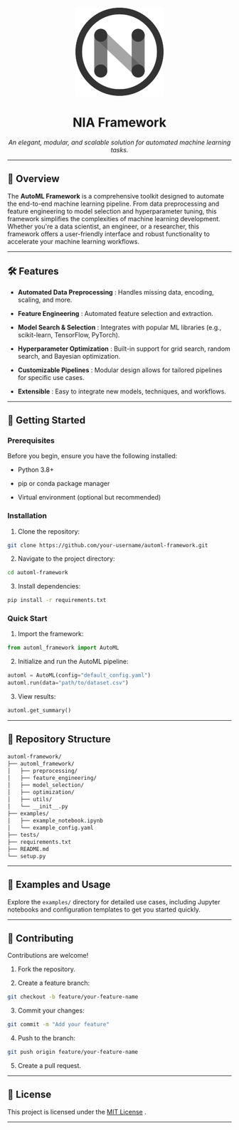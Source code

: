 <div align="center">
<img src="./src/pictures/nia_logo.png"  width="200" height="200">

# NIA Framework 


*An elegant, modular, and scalable solution for automated machine learning tasks.*

---
</div>

## 📖 Overview 
The **AutoML Framework**  is a comprehensive toolkit designed to automate the end-to-end machine learning pipeline. From data preprocessing and feature engineering to model selection and hyperparameter tuning, this framework simplifies the complexities of machine learning development.
Whether you're a data scientist, an engineer, or a researcher, this framework offers a user-friendly interface and robust functionality to accelerate your machine learning workflows.


---


## 🛠️ Features 
 
- **Automated Data Preprocessing** : Handles missing data, encoding, scaling, and more.
 
- **Feature Engineering** : Automated feature selection and extraction.
 
- **Model Search & Selection** : Integrates with popular ML libraries (e.g., scikit-learn, TensorFlow, PyTorch).
 
- **Hyperparameter Optimization** : Built-in support for grid search, random search, and Bayesian optimization.
 
- **Customizable Pipelines** : Modular design allows for tailored pipelines for specific use cases.
 
- **Extensible** : Easy to integrate new models, techniques, and workflows.


---


## 🚀 Getting Started 

### Prerequisites 

Before you begin, ensure you have the following installed:

- Python 3.8+

- pip or conda package manager

- Virtual environment (optional but recommended)

### Installation 
 
1. Clone the repository:

```bash
git clone https://github.com/your-username/automl-framework.git
```
 
2. Navigate to the project directory:

```bash
cd automl-framework
```
 
3. Install dependencies:

```bash
pip install -r requirements.txt
```

### Quick Start 
 
1. Import the framework:

```python
from automl_framework import AutoML
```
 
2. Initialize and run the AutoML pipeline:

```python
automl = AutoML(config="default_config.yaml")
automl.run(data="path/to/dataset.csv")
```
 
3. View results:

```python
automl.get_summary()
```


---


## 📁 Repository Structure 


```arduino
automl-framework/
├── automl_framework/
│   ├── preprocessing/
│   ├── feature_engineering/
│   ├── model_selection/
│   ├── optimization/
│   ├── utils/
│   └── __init__.py
├── examples/
│   ├── example_notebook.ipynb
│   └── example_config.yaml
├── tests/
├── requirements.txt
├── README.md
└── setup.py
```


---


## 🧪 Examples and Usage 
Explore the `examples/` directory for detailed use cases, including Jupyter notebooks and configuration templates to get you started quickly.

---


## 🤝 Contributing 

Contributions are welcome!

1. Fork the repository.
 
2. Create a feature branch:

```bash
git checkout -b feature/your-feature-name
```
 
3. Commit your changes:

```bash
git commit -m "Add your feature"
```
 
4. Push to the branch:

```bash
git push origin feature/your-feature-name
```

5. Create a pull request.


---


## 📄 License 
This project is licensed under the [MIT License]() .

---
